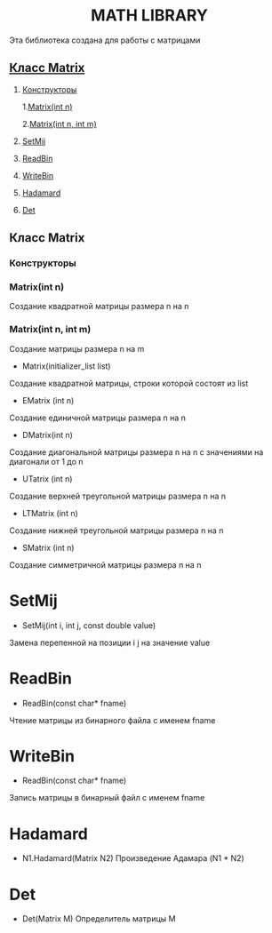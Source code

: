 <h1 align="center">MATH LIBRARY </h1>

  Эта библиотека создана для работы с матрицами
  
## [Класс Matrix](#Класс-Matrix)
1. [Конструкторы](#Конструкторы)

    1.[Matrix(int n)](#Matrix(int-n))

    2.[Matrix(int n, int m)](#Matrix(int-n,-int-m))
3. [SetMij](#SetMij)
4. [ReadBin](#ReadBin)
5. [WriteBin](#WriteBin)
6. [Hadamard](#Hadamard)
7. [Det](#Det)

## Класс Matrix

### Конструкторы

### Matrix(int n)
Создание квадратной матрицы размера n на n

### Matrix(int n, int m)
  Создание матрицы размера n на m

+ Matrix(initializer_list<double> list)

Создание квадратной матрицы, строки которой состоят из list
  
+ EMatrix (int n)
  
Создание единичной матрицы размера n на n

+ DMatrix(int n)
  
Создание диагональной матрицы размера n на n с значениями на диагонали от 1 до n
  
+ UTatrix (int n)
  
Создание верхней треугольной матрицы размера n на n  
  
+ LTMatrix (int n)
  
Создание нижней треугольной матрицы размера n на n
  
+ SMatrix (int n)
  
Создание симметричной матрицы размера n на n
  
# SetMij
  + SetMij(int i, int j, const double value)

Замена перепенной на позиции i j на значение value

# ReadBin
  + ReadBin(const char* fname)
  
Чтение матрицы из бинарного файла с именем fname
  
# WriteBin
  + ReadBin(const char* fname)
  
Запись матрицы в бинарный файл с именем fname

# Hadamard
  + N1.Hadamard(Matrix N2)
Произведение Адамара (N1 * N2)

# Det
  + Det(Matrix M)
Определитель матрицы M
  

